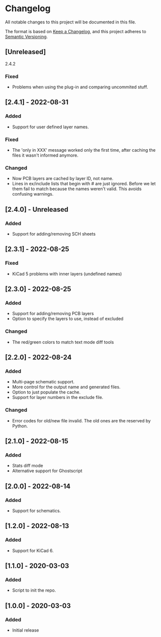 # Changelog
All notable changes to this project will be documented in this file.

The format is based on [Keep a Changelog](https://keepachangelog.com/en/1.0.0/),
and this project adheres to [Semantic Versioning](https://semver.org/spec/v2.0.0.html).

## [Unreleased]
2.4.2
### Fixed
- Problems when using the plug-in and comparing uncommited stuff.

## [2.4.1] - 2022-08-31
### Added
- Support for user defined layer names.

### Fixed
- The 'only in XXX' message worked only the first time, after caching the
  files it wasn't informed anymore.

### Changed
- Now PCB layers are cached by layer ID, not name.
- Lines in ex/include lists that begin with # are just ignored.
  Before we let them fail to match because the names weren't valid.
  This avoids confusing warnings.

## [2.4.0] - Unreleased
### Added
- Support for adding/removing SCH sheets

## [2.3.1] - 2022-08-25
### Fixed
- KiCad 5 problems with inner layers (undefined names)

## [2.3.0] - 2022-08-25
### Added
- Support for adding/removing PCB layers
- Option to specify the layers to use, instead of excluded

### Changed
- The red/green colors to match text mode diff tools

## [2.2.0] - 2022-08-24
### Added
- Multi-page schematic support.
- More control for the output name and generated files.
- Option to just populate the cache.
- Support for layer numbers in the exclude file.

### Changed
- Error codes for old/new file invalid.
  The old ones are the reserved by Python.

## [2.1.0] - 2022-08-15
### Added
- Stats diff mode
- Alternative support for Ghostscript

## [2.0.0] - 2022-08-14
### Added
- Support for schematics.

## [1.2.0] - 2022-08-13
### Added
- Support for KiCad 6.

## [1.1.0] - 2020-03-03
### Added
- Script to init the repo.

## [1.0.0] - 2020-03-03
### Added
- Initial release


